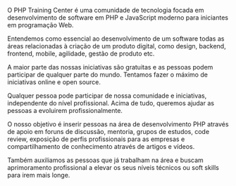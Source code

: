 O PHP Training Center é uma comunidade de tecnologia focada em desenvolvimento de software em PHP e JavaScript moderno para iniciantes em programação Web.

Entendemos como essencial ao desenvolvimento de um software todas as áreas relacionadas à criação de um produto digital, como design, backend, frontend, mobile, agilidade, gestão de produto etc.

A maior parte das nossas iniciativas são gratuitas e as pessoas podem participar de qualquer parte do mundo. Tentamos fazer o máximo de iniciativas online e open source.

Qualquer pessoa pode participar de nossa comunidade e iniciativas, independente do nível profissional. Acima de tudo, queremos ajudar as pessoas a evoluirem profissionalmente.

O nosso objetivo é inserir pessoas na área de desenvolvimento PHP através de apoio em foruns de discussão, mentoria, grupos de estudos, code review, exposição de perfis profissionais para as empresas e compartilhamento de conhecimento através de artigos e vídeos.

Também auxiliamos as pessoas que já trabalham na área e buscam aprimoramento profissional a elevar os seus níveis técnicos ou soft skills para irem mais longe.
